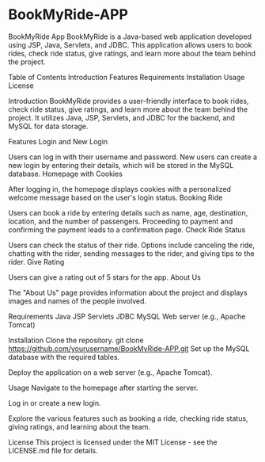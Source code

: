 # BookMyRide-APP
BookMyRide App
BookMyRide is a Java-based web application developed using JSP, Java, Servlets, and JDBC. This application allows users to book rides, check ride status, give ratings, and learn more about the team behind the project.

Table of Contents
Introduction
Features
Requirements
Installation
Usage
License

Introduction
BookMyRide provides a user-friendly interface to book rides, check ride status, give ratings, and learn more about the team behind the project. It utilizes Java, JSP, Servlets, and JDBC for the backend, and MySQL for data storage.

Features
Login and New Login

Users can log in with their username and password.
New users can create a new login by entering their details, which will be stored in the MySQL database.
Homepage with Cookies

After logging in, the homepage displays cookies with a personalized welcome message based on the user's login status.
Booking Ride

Users can book a ride by entering details such as name, age, destination, location, and the number of passengers.
Proceeding to payment and confirming the payment leads to a confirmation page.
Check Ride Status

Users can check the status of their ride.
Options include canceling the ride, chatting with the rider, sending messages to the rider, and giving tips to the rider.
Give Rating

Users can give a rating out of 5 stars for the app.
About Us

The "About Us" page provides information about the project and displays images and names of the people involved.

Requirements
Java
JSP
Servlets
JDBC
MySQL
Web server (e.g., Apache Tomcat)

Installation
Clone the repository.
git clone https://github.com/yourusername/BookMyRide-APP.git
Set up the MySQL database with the required tables.

Deploy the application on a web server (e.g., Apache Tomcat).

Usage
Navigate to the homepage after starting the server.

Log in or create a new login.

Explore the various features such as booking a ride, checking ride status, giving ratings, and learning about the team.


License
This project is licensed under the MIT License - see the LICENSE.md file for details.
